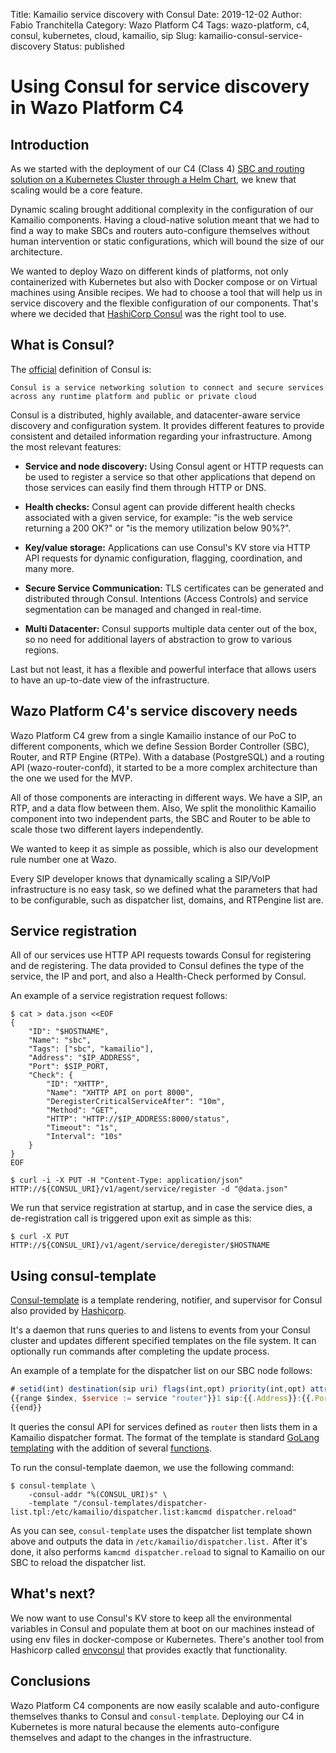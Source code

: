 Title: Kamailio service discovery with Consul
Date: 2019-12-02
Author: Fabio Tranchitella
Category: Wazo Platform C4
Tags: wazo-platform, c4, consul, kubernetes, cloud, kamailio, sip
Slug: kamailio-consul-service-discovery
Status: published

# Using Consul for service discovery in Wazo Platform C4

## Introduction

As we started with the deployment of our C4 (Class 4) [SBC and routing solution on a Kubernetes Cluster through a Helm Chart](wazo-platform-c4-on-kubernetes), we knew that scaling would be a core feature.

Dynamic scaling brought additional complexity in the configuration of our Kamailio components. Having a cloud-native solution meant that we had to find a way to make SBCs and routers auto-configure themselves without human intervention or static configurations, which will bound the size of our architecture.

We wanted to deploy Wazo on different kinds of platforms, not only containerized with Kubernetes but also with Docker compose or on Virtual machines using Ansible recipes. We had to choose a tool that will help us in service discovery and the flexible configuration of our components. That's where we decided that [HashiCorp Consul](https://www.consul.io) was the right tool to use.

## What is Consul?

The [official](https://www.consul.io) definition of Consul is:

`Consul is a service networking solution to connect and secure services across any runtime platform and public or private cloud`

Consul is a distributed,  highly available, and datacenter-aware service discovery and configuration system. It provides different features to provide consistent and detailed information regarding your infrastructure. Among the most relevant features:

* **Service and node discovery:** Using Consul agent or HTTP requests can be used to register a service so that other applications that depend on those services can easily find them through HTTP or DNS.

* **Health checks:** Consul agent can provide different health checks associated with a given service, for example: "is the web service returning a 200 OK?" or "is the memory utilization below 90%?".

* **Key/value storage:** Applications can use Consul's KV store via HTTP API requests for dynamic configuration, flagging, coordination, and many more. 

* **Secure Service Communication:** TLS certificates can be generated and distributed through Consul. Intentions (Access Controls) and service segmentation can be managed and changed in real-time.

* **Multi Datacenter:** Consul supports multiple data center out of the box, so no need for additional layers of abstraction to grow to various regions.

Last but not least, it has a flexible and powerful interface that allows users to have an up-to-date view of the infrastructure.

## Wazo Platform C4's service discovery needs

Wazo Platform C4 grew from a single Kamailio instance of our PoC to different components, which we define Session Border Controller (SBC), Router, and RTP Engine (RTPe). With a database (PostgreSQL) and a routing API (wazo-router-confd), it started to be a more complex architecture than the one we used for the MVP.

All of those components are interacting in different ways. We have a SIP, an RTP, and a data flow between them. Also, We split the monolithic Kamailio component into two independent parts, the SBC and Router to be able to scale those two different layers independently. 

We wanted to keep it as simple as possible, which is also our development rule number one at Wazo.

Every SIP developer knows that dynamically scaling a SIP/VoIP infrastructure is no easy task, so we defined what the parameters that had to be configurable, such as dispatcher list, domains, and RTPengine list are.

## Service registration

All of our services use HTTP API requests towards Consul for registering and de registering. The data provided to Consul defines the type of the service, the IP and port, and also a Health-Check performed by Consul.

An example of a service registration request follows:

```ShellSession
$ cat > data.json <<EOF
{
    "ID": "$HOSTNAME",
    "Name": "sbc",
    "Tags": ["sbc", "kamailio"],
    "Address": "$IP_ADDRESS",
    "Port": $SIP_PORT,
    "Check": {
        "ID": "XHTTP",
        "Name": "XHTTP API on port 8000",
        "DeregisterCriticalServiceAfter": "10m",
        "Method": "GET",
        "HTTP": "HTTP://$IP_ADDRESS:8000/status",
        "Timeout": "1s",
        "Interval": "10s"
    }
}
EOF

$ curl -i -X PUT -H "Content-Type: application/json" HTTP://${CONSUL_URI}/v1/agent/service/register -d "@data.json"
```

We run that service registration at startup, and in case the service dies, a de-registration call is triggered upon exit as simple as this:

```ShellSession
$ curl -X PUT HTTP://${CONSUL_URI}/v1/agent/service/deregister/$HOSTNAME
```

## Using consul-template

[Consul-template](HTTPs://github.com/hashicorp/consul-template) is a template rendering, notifier, and supervisor for Consul also provided by [Hashicorp](HTTPs://www.hashicorp.com/).

It's a daemon that runs queries to and listens to events from your Consul cluster and updates different specified templates on the file system. It can optionally run commands after completing the update process.

An example of a template for the dispatcher list on our SBC node follows:

```Javascript
# setid(int) destination(sip uri) flags(int,opt) priority(int,opt) attributes(str,opt)
{{range $index, $service := service "router"}}1 sip:{{.Address}}:{{.Port}} 16 10
{{end}}
```

It queries the consul API for services defined as `router` then lists them in a Kamailio dispatcher format. The format of the template is standard [GoLang templating](HTTPs://golang.org/pkg/text/template/) with the addition of several [functions](HTTPs://github.com/hashicorp/consul-template/blob/master/template/funcs.go).

To run the consul-template daemon, we use the following command:

```ShellSession
$ consul-template \
    -consul-addr "%(CONSUL_URI)s" \
    -template "/consul-templates/dispatcher-list.tpl:/etc/kamailio/dispatcher.list:kamcmd dispatcher.reload"
```

As you can see, `consul-template` uses the dispatcher list template shown above and outputs the data in `/etc/kamailio/dispatcher.list.` After it's done, it also performs `kamcmd dispatcher.reload` to signal to Kamailio on our SBC to reload the dispatcher list.

## What's next?

We now want to use Consul's KV store to keep all the environmental variables in Consul and populate them at boot on our machines instead of using env files in docker-compose or Kubernetes. There's another tool from Hashicorp called [envconsul](HTTPs://github.com/hashicorp/envconsul) that provides exactly that functionality.

## Conclusions

Wazo Platform C4 components are now easily scalable and auto-configure themselves thanks to Consul and `consul-template`. Deploying our C4 in Kubernetes is more natural because the elements auto-configure themselves and adapt to the changes in the infrastructure.
